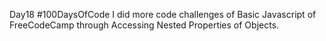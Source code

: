 Day18 #100DaysOfCode I did more code challenges of Basic Javascript of FreeCodeCamp through Accessing Nested Properties of Objects.